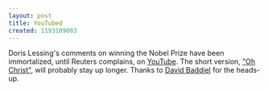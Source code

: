 ```yaml
---
layout: post
title: YouTubed
created: 1193109083
---
```

Doris Lessing's comments on winning the Nobel Prize have been immortalized, until Reuters complains, on [YouTube](http://www.youtube.com/watch?v=vuBODHFBZ8k).  The short version, ["Oh Christ"](http://www.youtube.com/watch?v=6_qyvU6_7nE), will probably stay up longer.  Thanks to [David Baddiel](http://entertainment.timesonline.co.uk/tol/arts_and_entertainment/books/article2693740.ece) for the heads-up.

